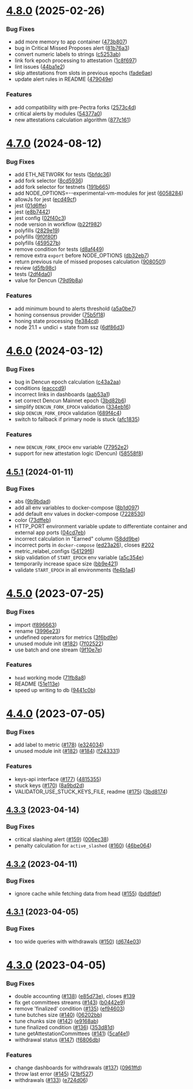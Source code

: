 # [4.8.0](https://github.com/lidofinance/ethereum-validators-monitoring/compare/4.7.0...4.8.0) (2025-02-26)


### Bug Fixes

* add more memory to app container ([473b807](https://github.com/lidofinance/ethereum-validators-monitoring/commit/473b807e202065b6faa16cddba8a2dbc3e9efd6a))
* bug in Critical Missed Proposes alert ([81b76a3](https://github.com/lidofinance/ethereum-validators-monitoring/commit/81b76a35cdbb136b8b4c73fd9c1087a6cbd91ed8))
* convert numeric labels to strings ([c5253ab](https://github.com/lidofinance/ethereum-validators-monitoring/commit/c5253ab145c0dc5a845e33f4611788b142afec80))
* link fork epoch processing to attestation ([1c8f697](https://github.com/lidofinance/ethereum-validators-monitoring/commit/1c8f697c34aca5aa0b47795fde8da18a175d561e))
* lint issues ([44ba1e2](https://github.com/lidofinance/ethereum-validators-monitoring/commit/44ba1e21f1a993e5d4c520f290f0047f28b5121b))
* skip attestations from slots in previous epochs ([fade6ae](https://github.com/lidofinance/ethereum-validators-monitoring/commit/fade6ae63a0b19f5b4bacd6b777df9966a796fca))
* update alert rules in README ([479049e](https://github.com/lidofinance/ethereum-validators-monitoring/commit/479049edebb0cc4ff3f74f658f3ab29bec0136b6))


### Features

* add compatibility with pre-Pectra forks ([2573c4d](https://github.com/lidofinance/ethereum-validators-monitoring/commit/2573c4d22705bbe5e601cb74be2e57904293f428))
* critical alerts by modules ([54377a0](https://github.com/lidofinance/ethereum-validators-monitoring/commit/54377a0964fac75cca550afe913f2c4692d56e10))
* new attestations calculation algorithm ([877c161](https://github.com/lidofinance/ethereum-validators-monitoring/commit/877c161c9551a7cb6f43f768638bb2a742446edc))



# [4.7.0](https://github.com/lidofinance/ethereum-validators-monitoring/compare/4.6.0...4.7.0) (2024-08-12)


### Bug Fixes

* add ETH_NETWORK for tests ([5bfdc36](https://github.com/lidofinance/ethereum-validators-monitoring/commit/5bfdc3685c207ea08dd68d57ce20e996655df93f))
* add fork selector ([8cd5936](https://github.com/lidofinance/ethereum-validators-monitoring/commit/8cd593637d03949bcb5ecba87b5057e658fff113))
* add fork selector for testnets ([191b665](https://github.com/lidofinance/ethereum-validators-monitoring/commit/191b6655922b0b44a666960a6806f196a1f66240))
* add NODE_OPTIONS=--experimental-vm-modules for jest ([6058284](https://github.com/lidofinance/ethereum-validators-monitoring/commit/6058284d1db84589e1dbb78acebb8067e5b810a6))
* allowJs for jest ([ecd49cf](https://github.com/lidofinance/ethereum-validators-monitoring/commit/ecd49cfc8ff770fd33a2c3a4f953f5747bceab89))
* jest ([01d6ffe](https://github.com/lidofinance/ethereum-validators-monitoring/commit/01d6ffe96370d9b8f618cfdf8fd30334432205ef))
* jest ([e8b7442](https://github.com/lidofinance/ethereum-validators-monitoring/commit/e8b7442cfa53f34f451b90a7cd2cfbfa4b1e0487))
* jest config ([02f40c3](https://github.com/lidofinance/ethereum-validators-monitoring/commit/02f40c35d7ed1a29e9b385cd4c961b431c61b311))
* node version in workflow ([b22f982](https://github.com/lidofinance/ethereum-validators-monitoring/commit/b22f98220347c758614f3af8c13ce1ea89007f27))
* polyfills ([2829e19](https://github.com/lidofinance/ethereum-validators-monitoring/commit/2829e19b9ecac1dfebccec40240accd6560e9819))
* polyfills ([9f0f80f](https://github.com/lidofinance/ethereum-validators-monitoring/commit/9f0f80f2f1dae4f1df47c536f960b921e4890912))
* polyfills ([459527b](https://github.com/lidofinance/ethereum-validators-monitoring/commit/459527bb420e44278f6da6a5a4e673b802ce8020))
* remove condition for tests ([d8af449](https://github.com/lidofinance/ethereum-validators-monitoring/commit/d8af449c9e943a186a02e80e73ebbc35569fc058))
* remove extra `export` before NODE_OPTIONS ([db32eb7](https://github.com/lidofinance/ethereum-validators-monitoring/commit/db32eb7a7c476133dafc81bdf1747035fc2d5a99))
* return previous rule of missed proposes calculation ([9080501](https://github.com/lidofinance/ethereum-validators-monitoring/commit/90805015fd0aef7f9ee26d73450d4d9198f555eb))
* review ([d5fb98c](https://github.com/lidofinance/ethereum-validators-monitoring/commit/d5fb98cad0dbe1a18b20ba7086c45281eda998c7))
* tests ([2df4da0](https://github.com/lidofinance/ethereum-validators-monitoring/commit/2df4da0225b56f48986bf9b19737a313616203bc))
* value for Dencun ([79d9b8a](https://github.com/lidofinance/ethereum-validators-monitoring/commit/79d9b8a6ff6884f6f51bcd75b12249e9a58af030))


### Features

* add minimum bound to alerts threshold ([a5a0be7](https://github.com/lidofinance/ethereum-validators-monitoring/commit/a5a0be75bd4e6934e1001d71b580285ff7a74a59))
* honing consensus provider ([75b5f18](https://github.com/lidofinance/ethereum-validators-monitoring/commit/75b5f182f5c02e46d5c382f80a6eb2771ac7c488))
* honing state processing ([fe384cd](https://github.com/lidofinance/ethereum-validators-monitoring/commit/fe384cd90a05c689cd0c13a16d90e827f2a23af4))
* node 21.1 + undici + state from ssz ([6df86d3](https://github.com/lidofinance/ethereum-validators-monitoring/commit/6df86d31107437e21937b7aefd459136a8abe054))



# [4.6.0](https://github.com/lidofinance/ethereum-validators-monitoring/compare/4.5.1...4.6.0) (2024-03-12)


### Bug Fixes

* bug in Dencun epoch calculation ([c43a2aa](https://github.com/lidofinance/ethereum-validators-monitoring/commit/c43a2aa4e5b0b0d07f26d8250544b9ed55942caa))
* conditions ([eacccd9](https://github.com/lidofinance/ethereum-validators-monitoring/commit/eacccd9b05faa0e87f651988c93a78da29b4425a))
* incorrect links in dashboards ([aab53a1](https://github.com/lidofinance/ethereum-validators-monitoring/commit/aab53a1ff53f44c135593b2bf611f9d63b92a4c1))
* set correct Dencun Mainnet epoch ([3bd82b6](https://github.com/lidofinance/ethereum-validators-monitoring/commit/3bd82b6299097f829c542a3e59c82ab782ecf3e0))
* simplify `DENCUN_FORK_EPOCH` validation ([334eb16](https://github.com/lidofinance/ethereum-validators-monitoring/commit/334eb1663b4c2f822655e2a8ebcf0a4ac7374c6f))
* skip `DENCUN_FORK_EPOCH` validation ([689f4c4](https://github.com/lidofinance/ethereum-validators-monitoring/commit/689f4c4c6e55e8a515d5bfb35bdbca6207af89e1))
* switch to fallback if primary node is stuck ([afc1835](https://github.com/lidofinance/ethereum-validators-monitoring/commit/afc1835f6b6b03b8ea052455dc0eaadfc22e97da))


### Features

* new `DENCUN_FORK_EPOCH` env variable ([77952e2](https://github.com/lidofinance/ethereum-validators-monitoring/commit/77952e29d7f1bc0ad3362dc4002508983463e6f8))
* support for new attestation logic (Dencun) ([58558f8](https://github.com/lidofinance/ethereum-validators-monitoring/commit/58558f8f5760c4414268740a27546d98f65b0851))



## [4.5.1](https://github.com/lidofinance/ethereum-validators-monitoring/compare/4.5.0...4.5.1) (2024-01-11)


### Bug Fixes

* abs ([9b9bdad](https://github.com/lidofinance/ethereum-validators-monitoring/commit/9b9bdad5ffd3efb89ef9b24549f6f7a7c3dd2bd8))
* add all env variables to docker-compose ([8b1d097](https://github.com/lidofinance/ethereum-validators-monitoring/commit/8b1d097b437ef6281f2e6ca6576ae735c0317768))
* add default env values in docker-compose ([7228530](https://github.com/lidofinance/ethereum-validators-monitoring/commit/7228530cb765e0f183b42c4f88306b190e3329b9))
* color ([73dffeb](https://github.com/lidofinance/ethereum-validators-monitoring/commit/73dffeb4939cc879f1b41eaa334bc640697133ed))
* HTTP_PORT environment variable update to differentiate container and external app ports ([04cd7eb](https://github.com/lidofinance/ethereum-validators-monitoring/commit/04cd7ebd2af991c710f22fbd816358caa6f30b5b))
* incorrect calculation in "Earned" column ([58dd9be](https://github.com/lidofinance/ethereum-validators-monitoring/commit/58dd9be8fa5db1e4f1bb2a5a620c3b6a8d58fcc3))
* incorrect ports in `docker-compose` ([ed23a26](https://github.com/lidofinance/ethereum-validators-monitoring/commit/ed23a26ab2d58b721057650ec48f1adab49b061b)), closes [#202](https://github.com/lidofinance/ethereum-validators-monitoring/issues/202)
* metric_relabel_configs ([54129f6](https://github.com/lidofinance/ethereum-validators-monitoring/commit/54129f63c7f63c459ffaba8641176ffd93c6d35f))
* skip validation of `START_EPOCH` env variable ([a5c354e](https://github.com/lidofinance/ethereum-validators-monitoring/commit/a5c354e45092b9887ddd53b19544f20827043969))
* temporarily increase space size ([bb9e421](https://github.com/lidofinance/ethereum-validators-monitoring/commit/bb9e421fb5d4063193ea63c1e4ff5450d9e9fbac))
* validate `START_EPOCH` in all environments ([fe4b1a4](https://github.com/lidofinance/ethereum-validators-monitoring/commit/fe4b1a437c0ea90562b80f5193805daa0451cf0c))



# [4.5.0](https://github.com/lidofinance/ethereum-validators-monitoring/compare/4.4.0...4.5.0) (2023-07-25)


### Bug Fixes

* import ([f896663](https://github.com/lidofinance/ethereum-validators-monitoring/commit/f896663c23f7b18003a36f3b533eac13c27053d6))
* rename ([3996e23](https://github.com/lidofinance/ethereum-validators-monitoring/commit/3996e23b33755353a4d57b3ad9da94c762b8cb71))
* undefined operators for metrics ([3f6bd9e](https://github.com/lidofinance/ethereum-validators-monitoring/commit/3f6bd9eb680f4e2c7b616723f1a35134cf492811))
* unused module init ([#182](https://github.com/lidofinance/ethereum-validators-monitoring/issues/182)) ([7f02522](https://github.com/lidofinance/ethereum-validators-monitoring/commit/7f0252273ebd8a39e84dba25250a28f1a26e0c93))
* use batch and one stream ([9f10e7e](https://github.com/lidofinance/ethereum-validators-monitoring/commit/9f10e7e712d9db8c6784924597f88c46d1de81ea))


### Features

* `head` working mode ([71fb8a8](https://github.com/lidofinance/ethereum-validators-monitoring/commit/71fb8a8c212dfdeeee97999f59cee8bfe311e900))
* README ([51e113e](https://github.com/lidofinance/ethereum-validators-monitoring/commit/51e113ef838371c145724a61cc2a9aa192894824))
* speed up writing to db ([9441c0b](https://github.com/lidofinance/ethereum-validators-monitoring/commit/9441c0bffe91535a9018c573d848ef4f799304e2))



# [4.4.0](https://github.com/lidofinance/ethereum-validators-monitoring/compare/4.3.3...4.4.0) (2023-07-05)


### Bug Fixes

* add label to metric ([#178](https://github.com/lidofinance/ethereum-validators-monitoring/issues/178)) ([e324034](https://github.com/lidofinance/ethereum-validators-monitoring/commit/e324034394d7e81030110d988db8ecbbd9c90c9d))
* unused module init ([#182](https://github.com/lidofinance/ethereum-validators-monitoring/issues/182)) ([#184](https://github.com/lidofinance/ethereum-validators-monitoring/issues/184)) ([f243331](https://github.com/lidofinance/ethereum-validators-monitoring/commit/f2433314502cacbd66a6c06ea348bd97d260f189))


### Features

* keys-api interface ([#177](https://github.com/lidofinance/ethereum-validators-monitoring/issues/177)) ([4815355](https://github.com/lidofinance/ethereum-validators-monitoring/commit/481535586424c2c0fae5ccf1fd75f06f62a87cfe))
* stuck keys ([#170](https://github.com/lidofinance/ethereum-validators-monitoring/issues/170)) ([8a9bd2d](https://github.com/lidofinance/ethereum-validators-monitoring/commit/8a9bd2db6ce9c930d36a7367e71598717fa738ca))
* VALIDATOR_USE_STUCK_KEYS_FILE, readme ([#175](https://github.com/lidofinance/ethereum-validators-monitoring/issues/175)) ([3bd8174](https://github.com/lidofinance/ethereum-validators-monitoring/commit/3bd8174b0e82f73508f57d89ab8c35a2f725bea5))



## [4.3.3](https://github.com/lidofinance/ethereum-validators-monitoring/compare/4.3.2...4.3.3) (2023-04-14)


### Bug Fixes

* critical slashing alert ([#159](https://github.com/lidofinance/ethereum-validators-monitoring/issues/159)) ([006ec38](https://github.com/lidofinance/ethereum-validators-monitoring/commit/006ec380f56446e1c7e1f0770078a89e65bec27b))
* penalty calculation for `active_slashed` ([#160](https://github.com/lidofinance/ethereum-validators-monitoring/issues/160)) ([46be064](https://github.com/lidofinance/ethereum-validators-monitoring/commit/46be064c612debd845337e47ca2be74818497999))



## [4.3.2](https://github.com/lidofinance/ethereum-validators-monitoring/compare/4.3.1...4.3.2) (2023-04-11)


### Bug Fixes

* ignore cache while fetching data from head ([#155](https://github.com/lidofinance/ethereum-validators-monitoring/issues/155)) ([bddfdef](https://github.com/lidofinance/ethereum-validators-monitoring/commit/bddfdefcbb84171ba648f421bc03a7130289b397))



## [4.3.1](https://github.com/lidofinance/ethereum-validators-monitoring/compare/4.3.0...4.3.1) (2023-04-05)


### Bug Fixes

* too wide queries with withdrawals ([#150](https://github.com/lidofinance/ethereum-validators-monitoring/issues/150)) ([d674e03](https://github.com/lidofinance/ethereum-validators-monitoring/commit/d674e03ae201618c6ad970fb2e8c166eb624e3aa))



# [4.3.0](https://github.com/lidofinance/ethereum-validators-monitoring/compare/4.2.2...4.3.0) (2023-04-05)


### Bug Fixes

* double accounting ([#138](https://github.com/lidofinance/ethereum-validators-monitoring/issues/138)) ([e85d73e](https://github.com/lidofinance/ethereum-validators-monitoring/commit/e85d73e46ac26c0b5e488825092d9f2945004e79)), closes [#139](https://github.com/lidofinance/ethereum-validators-monitoring/issues/139)
* fix get committees streams ([#143](https://github.com/lidofinance/ethereum-validators-monitoring/issues/143)) ([b0442e9](https://github.com/lidofinance/ethereum-validators-monitoring/commit/b0442e9946d0bf266708f8e326b91adb571872f1))
* remove 'finalized' condition ([#135](https://github.com/lidofinance/ethereum-validators-monitoring/issues/135)) ([ef94603](https://github.com/lidofinance/ethereum-validators-monitoring/commit/ef94603eca5b138287490365b91994e36644011d))
* tune butches size ([#140](https://github.com/lidofinance/ethereum-validators-monitoring/issues/140)) ([06202bb](https://github.com/lidofinance/ethereum-validators-monitoring/commit/06202bb1d0635cce85c2dbc3be4f068e833b2e7c))
* tune chunks size ([#142](https://github.com/lidofinance/ethereum-validators-monitoring/issues/142)) ([e9168ab](https://github.com/lidofinance/ethereum-validators-monitoring/commit/e9168ab57918b04466c14965714e6b66534a49e8))
* tune finalized condition ([#136](https://github.com/lidofinance/ethereum-validators-monitoring/issues/136)) ([353d81d](https://github.com/lidofinance/ethereum-validators-monitoring/commit/353d81dd9c681c7c9ec13aebafc243fbf8f4a278))
* tune getAttestationCommittees ([#141](https://github.com/lidofinance/ethereum-validators-monitoring/issues/141)) ([5caf4e1](https://github.com/lidofinance/ethereum-validators-monitoring/commit/5caf4e119894cfb7aa8dfd402c0edcdf0e7ba5dc))
* withdrawal status ([#147](https://github.com/lidofinance/ethereum-validators-monitoring/issues/147)) ([f6806db](https://github.com/lidofinance/ethereum-validators-monitoring/commit/f6806dbeb514d96fe8349b1da4312bba5e1b854d))


### Features

* change dashboards for withdrawals ([#137](https://github.com/lidofinance/ethereum-validators-monitoring/issues/137)) ([0961ffd](https://github.com/lidofinance/ethereum-validators-monitoring/commit/0961ffd4e279c4afb0ce04050eb7077740fc6638))
* throw last error ([#145](https://github.com/lidofinance/ethereum-validators-monitoring/issues/145)) ([21bf527](https://github.com/lidofinance/ethereum-validators-monitoring/commit/21bf5279d933f88faf85b28f004dc8ca3aec8444))
* withdrawals ([#133](https://github.com/lidofinance/ethereum-validators-monitoring/issues/133)) ([e724d06](https://github.com/lidofinance/ethereum-validators-monitoring/commit/e724d06715646cad8f1ce7b5f46965435a463af4))



